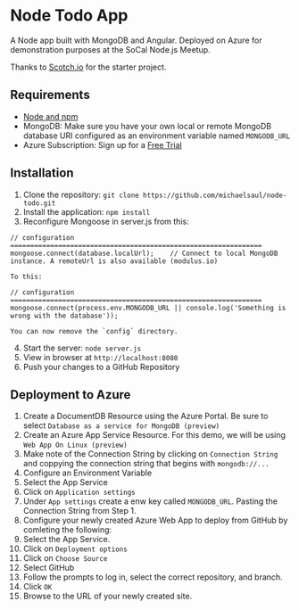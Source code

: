 # Node Todo App

A Node app built with MongoDB and Angular. Deployed on Azure for demonstration purposes at the SoCal Node.js Meetup.

Thanks to [Scotch.io](https://github.com/scotch-io/node-todo_) for the starter project.

## Requirements

- [Node and npm](http://nodejs.org)
- MongoDB: Make sure you have your own local or remote MongoDB database URI configured as an environment variable named `MONGODB_URL`
- Azure Subscription: Sign up for a [Free Trial](https://azure.microsoft.com/en-us/free/)

## Installation

1. Clone the repository: `git clone https://github.com/michaelsaul/node-todo.git`
2. Install the application: `npm install`
2. Reconfigure Mongoose in server.js from this:
```
// configuration ===============================================================
mongoose.connect(database.localUrl); 	// Connect to local MongoDB instance. A remoteUrl is also available (modulus.io)
```
    
    To this:

```
// configuration ===============================================================
mongoose.connect(process.env.MONGODB_URL || console.log('Something is wrong with the database'));
```
    
    You can now remove the `config` directory.
4. Start the server: `node server.js`
5. View in browser at `http://localhost:8080`
6. Push your changes to a GitHub Repository

## Deployment to Azure

1. Create a DocumentDB Resource using the Azure Portal. Be sure to select `Database as a service for MongoDB (preview)`
2. Create an Azure App Service Resource. For this demo, we will be using `Web App On Linux (preview)`
  1. Make note of the Connection String by clicking on `Connection String` and coppying the connection string that begins with `mongodb://...`
3. Configure an Environment Variable
  1. Select the App Service
  2. Click on `Application settings`
  3. Under `App settings` create a enw key called `MONGODB_URL`. Pasting the Connection String from Step 1.
4. Configure your newly created Azure Web App to deploy from GitHub by comleting the following:
  1. Select the App Service.
  2. Click on `Deployment options`
  3. Click on `Choose Source`
  4. Select GitHub
  5. Follow the prompts to log in, select the correct repository, and branch.
  6. Click `OK`
5. Browse to the URL of your newly created site.
